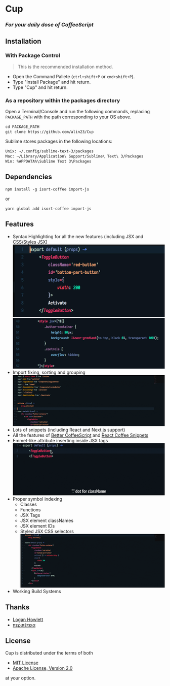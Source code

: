 # Cup
### _For your daily dose of CoffeeScript_


## Installation

### With Package Control
> This is the recommended installation method.

* Open the Command Pallete (`ctrl+shift+P` or `cmd+shift+P`).
* Type "Install Package" and hit return.
* Type "Cup" and hit return.

### As a repository within the packages directory

Open a Terminal/Console and run the following commands, replacing `PACKAGE_PATH` with the path corresponding to your OS above.

    cd PACKAGE_PATH
    git clone https://github.com/alin23/Cup

Sublime stores packages in the following locations:

    Unix: ~/.config/sublime-text-3/packages
    Mac: ~/Library/Application\ Support/Sublime\ Text\ 3/Packages
    Win: %APPDATA%\Sublime Text 3\Packages

## Dependencies
```shell
npm install -g isort-coffee import-js
```
or
```shell
yarn global add isort-coffee import-js
```


## Features

- Syntax Highlighting for all the new features (including JSX and CSS/Styles JSX)
![Highlight JSX](Screenshots/highlighting-jsx.jpg)
![Highlight CSS](Screenshots/highlighting-css.jpg)
- Import fixing, sorting and grouping
![Import sorting](Screenshots/sort.gif)
- Lots of snippets (including React and Next.js support)
- All the features of [Better CoffeeScript](https://github.com/aponxi/sublime-better-coffeescript) and [React Coffee Snippets](https://github.com/monstersintokyo/react-coffee-sublime-snippets)
- Emmet-like attribute inserting inside JSX tags
![Emmet attributes](Screenshots/emmet-attrs.gif)
- Proper symbol indexing
    - Classes
    - Functions
    - JSX Tags
    - JSX element classNames
    - JSX element IDs
    - Styled JSX CSS selectors
![Symbols](Screenshots/symbols.gif)
- Working Build Systems


## Thanks
- [Logan Howlett](https://github.com/aponxi)
- [περιπέτεια](https://github.com/monstersintokyo)

## License

Cup is distributed under the terms of both

- [MIT License](https://choosealicense.com/licenses/mit)
- [Apache License, Version 2.0](https://choosealicense.com/licenses/apache-2.0)

at your option.
